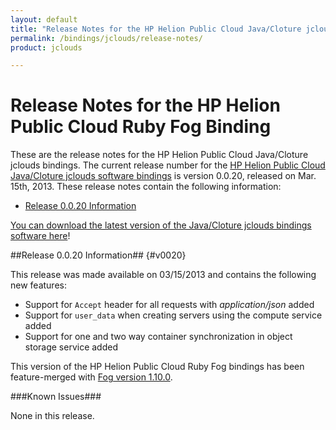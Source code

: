 ```yaml
---
layout: default
title: "Release Notes for the HP Helion Public Cloud Java/Cloture jclouds Binding"
permalink: /bindings/jclouds/release-notes/
product: jclouds

---
```

<!--PUBLISHED-->
# Release Notes for the HP Helion Public Cloud Ruby Fog Binding

These are the release notes for the HP Helion Public Cloud Java/Cloture jclouds bindings.  The current release number for the [HP Helion Public Cloud Java/Cloture jclouds software bindings](/bindings) is version 0.0.20, released on Mar. 15th, 2013.  These release notes contain the following information:

* [Release 0.0.20 Information](#v0020)


[You can download the latest version of the Java/Cloture jclouds bindings software here](/file/hpfog-0.0.20.gem)!

##Release 0.0.20 Information## {#v0020}

This release was made available on 03/15/2013 and contains the following new features:

* Support for `Accept` header for all requests with *application/json* added
* Support for `user_data` when creating servers using the compute service added
* Support for one and two way container synchronization in object storage service added

This version of the HP Helion Public Cloud Ruby Fog bindings has been feature-merged with [Fog version 1.10.0](http://github.com/fog/fog).

###Known Issues###

None in this release.

